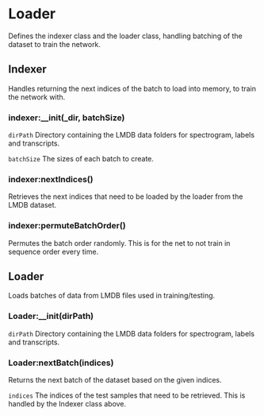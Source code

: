 # Loader

Defines the indexer class and the loader class, handling batching of the dataset to train the network.

## Indexer

Handles returning the next indices of the batch to load into memory, to train the network with.

### indexer:__init(_dir, batchSize)

`dirPath` Directory containing the LMDB data folders for spectrogram, labels and transcripts.

`batchSize` The sizes of each batch to create.

### indexer:nextIndices()

Retrieves the next indices that need to be loaded by the loader from the LMDB dataset.

### indexer:permuteBatchOrder()

Permutes the batch order randomly. This is for the net to not train in sequence order every time.

## Loader

Loads batches of data from LMDB files used in training/testing.

### Loader:__init(dirPath)

`dirPath` Directory containing the LMDB data folders for spectrogram, labels and transcripts.

### Loader:nextBatch(indices)

Returns the next batch of the dataset based on the given indices.

`indices` The indices of the test samples that need to be retrieved. This is handled by the Indexer class above.